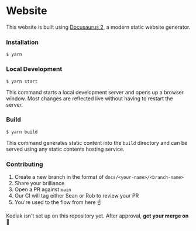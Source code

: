 # Website

This website is built using [Docusaurus 2](https://docusaurus.io/), a modern static website generator.

### Installation

```
$ yarn
```
 
### Local Development

```
$ yarn start
```

This command starts a local development server and opens up a browser window. Most changes are reflected live without
having to restart the server.

### Build

```
$ yarn build
```

This command generates static content into the `build` directory and can be served using any static contents hosting
service.

### Contributing

1. Create a new branch in the format of `docs/<your-name>/<branch-name>`
2. Share your brilliance
3. Open a PR against `main`
4. Our CI will tag either Sean or Rob to review your PR
5. You're used to the flow from here ☝️


Kodiak isn't set up on this repository yet. After approval, **get your merge on** 🎉

